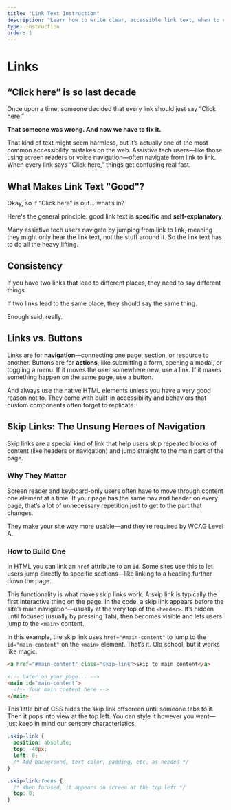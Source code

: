 ```yaml
---
title: "Link Text Instruction"
description: "Learn how to write clear, accessible link text, when to use links vs. buttons, and why skip links matter for navigation."
type: instruction
order: 1
---
```


# Links

<h2 class="subheading">“Click here” is so last decade</h2>

Once upon a time, someone decided that every link should just say “Click here.”

**That someone was wrong. And now we have to fix it.**

That kind of text might seem harmless, but it’s actually one of the most common accessibility mistakes on the web. Assistive tech users—like those using screen readers or voice navigation—often navigate from link to link. When every link says “Click here,” things get confusing real fast.

## What Makes Link Text "Good"?

Okay, so if “Click here” is out… what’s in?

Here's the general principle: good link text is **specific** and **self-explanatory**.

Many assistive tech users navigate by jumping from link to link, meaning they might only hear the link text, not the stuff around it. So the link text has to do all the heavy lifting.

## Consistency

If you have two links that lead to different places, they need to say different things.

If two links lead to the same place, they should say the same thing.

Enough said, really.

## Links vs. Buttons

Links are for **navigation**—connecting one page, section, or resource to another. Buttons are for **actions**, like submitting a form, opening a modal, or toggling a menu. If it moves the user somewhere new, use a link. If it makes something happen on the same page, use a button.

And always use the native HTML elements unless you have a very good reason not to. They come with built-in accessibility and behaviors that custom components often forget to replicate.

## Skip Links: The Unsung Heroes of Navigation

Skip links are a special kind of link that help users skip repeated blocks of content (like headers or navigation) and jump straight to the main part of the page.

### Why They Matter

Screen reader and keyboard-only users often have to move through content one element at a time. If your page has the same nav and header on every page, that’s a lot of unnecessary repetition just to get to the part that changes.

They make your site way more usable—and they’re required by WCAG Level A.

### How to Build One

In HTML you can link an `href` attribute to an `id`. Some sites use this to let users jump directly to specific sections—like linking to a heading further down the page.

This functionality is what makes skip links work. A skip link is typically the first interactive thing on the page. In the code, a skip link appears before the site’s main navigation—usually at the very top of the `<header>`. It’s hidden until focused (usually by pressing Tab), then becomes visible and lets users jump to the `<main>` content.

In this example, the skip link uses `href="#main-content"` to jump to the `id="main-content"` on the `<main>` element. That’s it. Old school, but it works like magic.

```html
<a href="#main-content" class="skip-link">Skip to main content</a>

<!-- Later on your page... -->
<main id="main-content">
  <!-- Your main content here -->
</main>
```

This little bit of CSS hides the skip link offscreen until someone tabs to it. Then it pops into view at the top left. You can style it however you want—just keep in mind our sensory characteristics.

```css
.skip-link {
  position: absolute;
  top: -40px;
  left: 0;
  /* Add background, text color, padding, etc. as needed */
}

.skip-link:focus {
  /* When focused, it appears on screen at the top left */
  top: 0;
}
```
